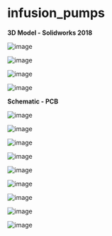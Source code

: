 # infusion_pumps

**3D Model - Solidworks 2018**

![image](https://github.com/vanpttv/infusion_pumps/assets/95868397/466be3fc-f48f-4878-b4c7-c15163c997f3)

![image](https://github.com/vanpttv/infusion_pumps/assets/95868397/8410aaae-98ac-4ede-b4da-d729c3cc0af0)

![image](https://github.com/vanpttv/infusion_pumps/assets/95868397/cea9b09e-9da2-4c80-b778-c37da37d74fd)

![image](https://github.com/vanpttv/infusion_pumps/assets/95868397/2abd03a4-8324-4936-aae2-8d5c9b7ac40d)


**Schematic -  PCB**

![image](https://github.com/vanpttv/infusion_pumps/assets/95868397/db2a5a50-221c-4365-a56a-283bf1bdc925)

![image](https://github.com/vanpttv/infusion_pumps/assets/95868397/da98bc22-6e54-4d90-85a7-c76433c80fe0)

![image](https://github.com/vanpttv/infusion_pumps/assets/95868397/21fbf112-9a36-4b1d-93f6-b571fc3f140a)

![image](https://github.com/vanpttv/infusion_pumps/assets/95868397/24383022-7799-4bb8-a713-c52667e011f2)

![image](https://github.com/vanpttv/infusion_pumps/assets/95868397/7a368a06-3c0e-4b8f-a171-982857484152)

![image](https://github.com/vanpttv/infusion_pumps/assets/95868397/1c6ceaa8-6418-4389-9063-df4d7fe5fe5b)

![image](https://github.com/vanpttv/infusion_pumps/assets/95868397/0a1dbdcc-dc1b-4d83-96c8-4e0991b88c83)

![image](https://github.com/vanpttv/infusion_pumps/assets/95868397/b486ff77-a611-4aff-8cef-b4f9ccebd09e)

![image](https://github.com/vanpttv/infusion_pumps/assets/95868397/c83f93ae-fd2c-4af2-afb4-b92bcc3e7108)

